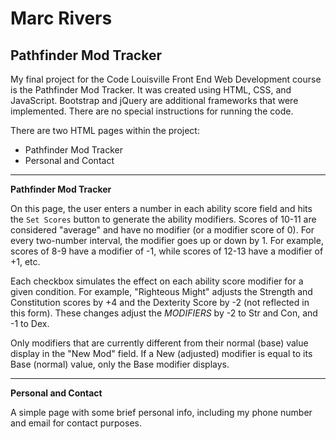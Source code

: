 # Marc Rivers

## Pathfinder Mod Tracker

My final project for the Code Louisville Front End Web Development course is the Pathfinder Mod Tracker.  It was created using HTML, CSS, and JavaScript.  Bootstrap and jQuery are additional frameworks that were implemented.  There are no special instructions for running the code.

There are two HTML pages within the project:

- Pathfinder Mod Tracker
- Personal and Contact

---

**Pathfinder Mod Tracker**

On this page, the user enters a number in each ability score field and hits the `Set Scores` button to generate the ability modifiers.  Scores of 10-11 are considered "average" and have no modifier (or a modifier score of 0).  For every two-number interval, the modifier goes up or down by 1.  For example, scores of 8-9 have a modifier of -1, while scores of 12-13 have a modifier of +1, etc.

Each checkbox simulates the effect on each ability score modifier for a given condition.  For example, "Righteous Might" adjusts the Strength and Constitution scores by +4 and the Dexterity Score by -2 (not reflected in this form).  These changes adjust the *MODIFIERS* by -2 to Str and Con, and -1 to Dex.

Only modifiers that are currently different from their normal (base) value display in the "New Mod" field.  If a New (adjusted) modifier is equal to its Base (normal) value, only the Base modifier displays.

---

**Personal and Contact**

A simple page with some brief personal info, including my phone number and email for contact purposes.